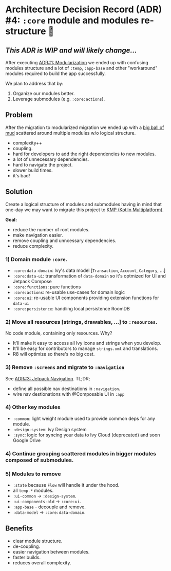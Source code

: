 # Architecture Decision Record (ADR) #4: `:core` module and modules re-structure 🚧

## _This ADR is WIP and will likely change..._

After executing [ADR#1: Modularization](ADR#1%20Modularization%20(Done).md) we ended up with confusing modules structure and a lot of `:temp`, `:app-base` and other "workaround" modules required to build the app successfully.

We plan to address that by:
1) Organize our modules better.
2) Leverage submodules (e.g. `:core:actions`).

## Problem

After the migration to modularized migration we ended up with a [big ball of mud](https://en.wikipedia.org/wiki/Big_ball_of_mud) scattered around multiple modules w/o logical structure.
- complexity++
- coupling.
- hard for developers to add the right dependencies to new modules.
- a lot of unnecessary dependencies.
- hard to navigate the project.
- slower build times.
- it's bad!

## Solution

Create a logical structure of modules and submodules having in mind that one-day we may want to migrate this project to [KMP (Kotlin Multiplatform)](https://kotlinlang.org/docs/multiplatform.html).

**Goal:**
- reduce the number of root modules.
- make navigation easier.
- remove coupling and unncessary dependencies.
- reduce complexity.

### 1) Domain module `:core`.
- `:core:data-domain`: Ivy's data model [`Transaction`, `Account`, `Category`, ...]
- `:core:data-ui`: transformation of `data-domain` so it's optmized for UI and Jetpack Compose
- `:core:functions`: pure functions
- `:core:actions`: re-usable use-cases for domain logic
- `:core:ui`: re-usable UI components providing extension functions for `data-ui`
- `:core:persistence`: handling local persistence RoomDB

### 2) Move all resources [strings, drawables, ...] to `:resources`.
No code module, containing only resources. Why?
- It'll make it easy to access all Ivy icons and strings when you develop.
- It'll be easy for contributors to manage `strings.xml` and translations.
- R8 will optimize so there's no big cost.

### 3) Remove `:screens` and migrate to `:navigation` 
See [ADR#3: Jetpack Navigation](ADR#3%20Jetpack%20Navigation%20(WIP).md). TL;DR;
- define all possible nav destinations in `:navigation`.
- wire nav destionations with @Composable UI in `:app`

### 4) Other key modules
- `:common`: light weight module used to provide common deps for any module.
- `:design-system`: Ivy Design system
- `:sync`: logic for syncing your data to Ivy Cloud (deprecated) and soon Google Drive

### 4) Continue grouping scattered modules in bigger modules composed of submodules.

### 5) Modules to remove
- `:state` because `Flow` will handle it under the hood.
- all `temp-*` modules.
- `:ui-common` -> `:design-system`.
- `:ui-components-old` -> `:core:ui`.
- `:app-base` - decouple and remove.
- `:data-model` -> `:core:data-domain`.

## Benefits
- clear module structure.
- de-coupling.
- easier navigation between modules.
- faster builds.
- reduces overall complexity.